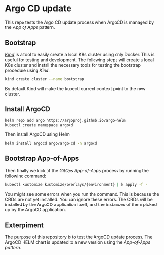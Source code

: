 # Argo CD update

This repo tests the Argo CD update process when ArgoCD is managed by the _App
of Apps_ pattern.

## Bootstrap

[_Kind_](https://kind.sigs.k8s.io/) is a tool to easily create a local K8s
cluster using only Docker. This is useful for testing and development. The
following steps will create a local K8s cluster and install the necessary tools
for testing the bootstrap procedure using _Kind_.

```bash
kind create cluster --name bootstrap
```

By default Kind will make the kubectl current context point to the new cluster.

## Install ArgoCD

```bash
helm repo add argo https://argoproj.github.io/argo-helm
kubectl create namespace argocd
```

Then install ArgoCD using Helm:

```bash
helm install argocd argo/argo-cd -n argocd
```

## Bootstrap App-of-Apps

Then finally we kick of the _GitOps App-of-Apps_ process by running the
following command:

```bash
kubectl kustomize kustomize/overlays/{environment} | k apply -f -
```

You might see some errors when you run the command. This is because the CRDs
are not yet installed. You can ignore these errors. The CRDs will be installed
by the ArgoCD application itself, and the instances of them picked up by the
ArgoCD application.

## Exterpiment

The purpose of this repository is to test the ArgoCD update process. The ArgoCD
HELM chart is updated to a new version using the _App-of-Apps pattern_.
